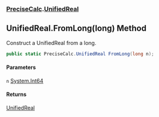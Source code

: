 ### [PreciseCalc](PreciseCalc.md 'PreciseCalc').[UnifiedReal](PreciseCalc.UnifiedReal.md 'PreciseCalc.UnifiedReal')

## UnifiedReal.FromLong(long) Method

Construct a UnifiedReal from a long.

```csharp
public static PreciseCalc.UnifiedReal FromLong(long n);
```
#### Parameters

<a name='PreciseCalc.UnifiedReal.FromLong(long).n'></a>

`n` [System.Int64](https://docs.microsoft.com/en-us/dotnet/api/System.Int64 'System.Int64')

#### Returns
[UnifiedReal](PreciseCalc.UnifiedReal.md 'PreciseCalc.UnifiedReal')